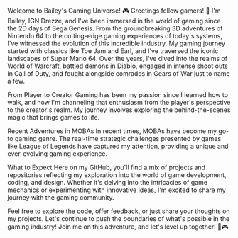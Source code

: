 Welcome to Bailey's Gaming Universe! 🎮
Greetings fellow gamers! 👋 I'm Bailey, IGN Drezze, and I've been immersed in the world of gaming since the 2D days of Sega Genesis. From the groundbreaking 3D adventures of Nintendo 64 to the cutting-edge gaming experiences of today's systems, I've witnessed the evolution of this incredible industry. My gaming journey started with classics like Toe Jam and Earl, and I've traversed the iconic landscapes of Super Mario 64. Over the years, I've dived into the realms of World of Warcraft, battled demons in Diablo, engaged in intense shoot outs in Call of Duty, and fought alongside comrades in Gears of War just to name a few.

From Player to Creator
Gaming has been my passion since I learned how to walk, and now I'm channeling that enthusiasm from the player's perspective to the creator's realm. My journey involves exploring the behind-the-scenes magic that brings games to life.

Recent Adventures in MOBAs
In recent times, MOBAs have become my go-to gaming genre. The real-time strategic challenges presented by games like League of Legends have captured my attention, providing a unique and ever-evolving gaming experience.

What to Expect
Here on my GitHub, you'll find a mix of projects and repositories reflecting my exploration into the world of game development, coding, and design. Whether it's delving into the intricacies of game mechanics or experimenting with innovative ideas, I'm excited to share my journey with the gaming community.

Feel free to explore the code, offer feedback, or just share your thoughts on my projects. Let's continue to push the boundaries of what's possible in the gaming industry!
Join me on this adventure, and let's level up together! 🚀🎮

<!---
Drezze/Drezze is a ✨ special ✨ repository because its `README.md` (this file) appears on your GitHub profile.
You can click the Preview link to take a look at your changes.
--->
